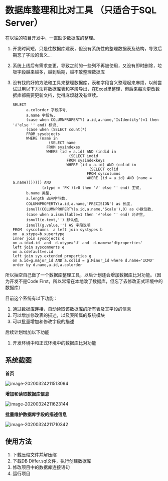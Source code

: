 # 数据库整理和比对工具 （只适合于SQL Server）
在以往的项目开发中，一直缺少数据库的整理。

1. 开发时间短，只是往数据库建表，但没有系统性的整理数据表及结构，导致后期忘了字段的含义...

2. 系统上线后有需求变更，导致之前的一些列不再被使用，又没有即时删除，垃圾字段越来越多，越到后期，越不敢整理数据库

3. 没有找的好的方法和工具来整理数据库，表和字段含义整理起来麻烦，以前尝试过用以下方法将数据库表和字段导出，在Excel里整理，但后来每次更改数据库都需要更新文档，觉得麻烦就没有继续。

   ```
   SELECT
         a.colorder 字段序号,
         a.name 字段名,
         (case when COLUMNPROPERTY( a.id,a.name,'IsIdentity')=1 then '√'else '' end) 标识,
         (case when (SELECT count(*)
         FROM sysobjects
         WHERE (name in
                   (SELECT name
                  FROM sysindexes
                  WHERE (id = a.id) AND (indid in
                            (SELECT indid
                           FROM sysindexkeys
                           WHERE (id = a.id) AND (colid in
                                     (SELECT colid
                                    FROM syscolumns
                                    WHERE (id = a.id) AND (name = a.name))))))) AND
                (xtype = 'PK'))>0 then '√' else '' end) 主键,
         b.name 类型,
         a.length 占用字节数,
         COLUMNPROPERTY(a.id,a.name,'PRECISION') as 长度,
         isnull(COLUMNPROPERTY(a.id,a.name,'Scale'),0) as 小数位数,
         (case when a.isnullable=1 then '√'else '' end) 允许空,
         isnull(e.text,'') 默认值,
         isnull(g.value,'') AS 字段说明
   FROM  syscolumns  a left join systypes b
   on  a.xtype=b.xusertype
   inner join sysobjects d
   on a.id=d.id  and  d.xtype='U' and  d.name<>'dtproperties'
   left join syscomments e
   on a.cdefault=e.id
   left join sys.extended_properties g
   on a.id=g.major_id AND a.colid = g.Minor_id where d.name='ICMO'
   order by d.name,a.id,a.colorder
   ```

所以抽空自己做了一个数据库整理工具，以后计划还会增加数据库比对功能。（因为开发不是Code First，所以常常在本地改了数据库，但忘了去修改正式环境中的数据库）

目前这个系统有以下功能：

1. 通过数据库连接，自动读取该数据库的所有表及其字段的信息
2. 可以增加修改表的描述，以及表所属的系统模块
3. 可以批量增加和修改字段的描述

后续计划增加以下功能

1. 开发环境中和正式环境中的数据库比对功能

## 系统截图

**首页**

![image-20200324211513094](http://images.niki.life/image-20200324211513094.png)

**增加和读取数据库信息**

![image-20200324211623144](http://images.niki.life/image-20200324211623144.png)

**批量维护数据库字段的描述信息**

![image-20200324211710342](http://images.niki.life/image-20200324211710342.png)

## 使用方法
1. 下载压缩文件并解压缩
2. 下载DB Differ.sql文件，执行创建数据库
3. 修改项目中的数据库连接语句
4. 运行项目
